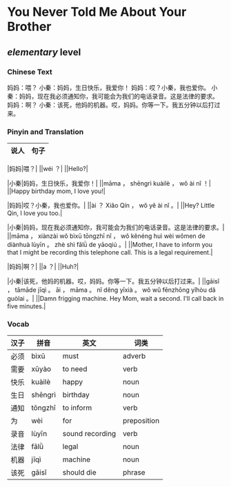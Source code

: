 # You Never Told Me About Your Brother
## *elementary* level

### Chinese Text
妈妈：喂？
小秦：妈妈，生日快乐，我爱你！
妈妈：哎？小秦，我也爱你。
小秦：妈妈，现在我必须通知你，我可能会为我们的电话录音。这是法律的要求。
妈妈：啊？
小秦：该死，他妈的机器。哎，妈妈。你等一下。我五分钟以后打过来。

### Pinyin and Translation
|说人|句子|
|----|----|

|妈妈|喂？|
||wéi ？|
||Hello?|

|小秦|妈妈，生日快乐，我爱你！|
||māma ， shēngrì kuàilè ， wǒ ài nǐ ！|
||Happy birthday mom, I love you!|

|妈妈|哎？小秦，我也爱你。|
||ài ？ Xiǎo Qín ， wǒ yě ài nǐ 。|
||Hey? Little Qin, I love you too.|

|小秦|妈妈，现在我必须通知你，我可能会为我们的电话录音。这是法律的要求。|
||māma ， xiànzài wǒ bìxū tōngzhī nǐ ， wǒ kěnéng huì wèi wǒmen de diànhuà lùyīn 。 zhè shì fǎlǜ de yāoqiú 。|
||Mother, I have to inform you that I might be recording this telephone call. This is a legal requirement.|

|妈妈|啊？|
||a ？|
||Huh?|

|小秦|该死，他妈的机器。哎，妈妈。你等一下。我五分钟以后打过来。|
||gāisǐ ， tāmāde jīqì 。 āi ， māma 。 nǐ děng yīxià 。 wǒ wǔ fēnzhōng yǐhòu dǎ guòlai 。|
||Damn frigging machine. Hey Mom, wait a second. I'll call back in five minutes.|
### Vocab
|汉子|拼音|英文|词类|
|----|----|----|----|
|必须|bìxū|must|adverb|
|需要|xūyào|to need|verb|
|快乐|kuàilè|happy|noun|
|生日|shēngrì|birthday|noun|
|通知|tōngzhī|to inform|verb|
|为|wèi|for|preposition|
|录音|lùyīn|sound recording|verb|
|法律|fǎlǜ|legal|noun|
|机器|jīqì|machine|noun|
|该死|gāisǐ|should die|phrase|